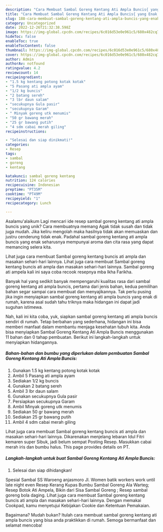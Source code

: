 ```yaml
---
description: "Cara Membuat Sambal Goreng Kentang Ati Ampla Buncis{ yang Enak Banget"
title: "Cara Membuat Sambal Goreng Kentang Ati Ampla Buncis{ yang Enak Banget"
slug: 188-cara-membuat-sambal-goreng-kentang-ati-ampla-buncis-yang-enak-banget
category: Uncategorized
date: 2022-12-26T21:32:38.598Z
image: https://img-global.cpcdn.com/recipes/6c016d53e0e961c5/680x482cq70/sambal-goreng-kentang-ati-ampla-buncis-foto-resep-utama.jpg
hideToc: false
enableToc: true
enableTocContent: false
thumbnail: https://img-global.cpcdn.com/recipes/6c016d53e0e961c5/680x482cq70/sambal-goreng-kentang-ati-ampla-buncis-foto-resep-utama.jpg
cover: https://img-global.cpcdn.com/recipes/6c016d53e0e961c5/680x482cq70/sambal-goreng-kentang-ati-ampla-buncis-foto-resep-utama.jpg
author: Admin
authorAv: notfound
ratingvalue: 4.2
reviewcount: 14
recipeingredient:
- "1.5 kg kentang potong kotak kotak"
- "5 Pasang ati ampla ayam"
- "1/2 kg buncis"
- "2 batang sereh"
- "3 lbr daun salam"
- "secukupnya Gula pasir"
- "secukupnya Garam"
- " Minyak goreng utk menumis"
- "50 gr bawang merah"
- "25 gr bawang putih"
- "4 sdm cabai merah giling"
recipeinstructions:

- "Selesai dan siap dinikmati!"
categories:
- Resep
tags:
- sambal
- goreng
- kentang

katakunci: sambal goreng kentang 
nutrition: 124 calories
recipecuisine: Indonesian
preptime: "PT35M"
cooktime: "PT49M"
recipeyield: "1"
recipecategory: Lunch

---
```



Asalamu'alaikum Lagi mencari ide resep sambal goreng kentang ati ampla buncis yang unik? Cara membuatnya memang Agak tidak susah dan tidak juga mudah. Jika keliru mengolah maka hasilnya tidak akan memuaskan dan justru cenderung tidak enak. Padahal sambal goreng kentang ati ampla buncis yang enak seharusnya mempunyai aroma dan cita rasa yang dapat memancing selera kita.


Lihat juga cara membuat Sambal goreng kentang buncis ati ampla dan masakan sehari-hari lainnya. Lihat juga cara membuat Sambal goreng kentang buncis ati ampla dan masakan sehari-hari lainnya. Sambal goreng ati ampela kali ini saya coba recook resepnya mba Ikha Farikha.

Banyak hal yang sedikit banyak mempengaruhi kualitas rasa dari sambal goreng kentang ati ampla buncis, pertama dari jenis bahan, kedua pemilihan bahan segar sampai cara membuat dan menyajikannya. Tak perlu pusing jika ingin menyiapkan sambal goreng kentang ati ampla buncis yang enak di rumah, karena asal sudah tahu triknya maka hidangan ini dapat jadi suguhan istimewa.


Nah, kali ini kita coba, yuk, siapkan sambal goreng kentang ati ampla buncis sendiri di rumah. Tetap berbahan yang sederhana, hidangan ini bisa memberi manfaat dalam membantu menjaga kesehatan tubuh kita. Anda bisa menyiapkan Sambal Goreng Kentang Ati Ampla Buncis menggunakan 11 bahan dan 0 tahap pembuatan. Berikut ini langkah-langkah untuk menyiapkan hidangannya.

<!--inarticleads1-->

##### Bahan-bahan dan bumbu yang diperlukan dalam pembuatan Sambal Goreng Kentang Ati Ampla Buncis:

1. Gunakan 1.5 kg kentang potong kotak kotak
1. Ambil 5 Pasang ati ampla ayam
1. Sediakan 1/2 kg buncis
1. Gunakan 2 batang sereh
1. Ambil 3 lbr daun salam
1. Gunakan secukupnya Gula pasir
1. Persiapkan secukupnya Garam
1. Ambil  Minyak goreng utk menumis
1. Sediakan 50 gr bawang merah
1. Sediakan 25 gr bawang putih
1. Ambil 4 sdm cabai merah giling


Lihat juga cara membuat Sambal goreng kentang buncis ati ampla dan masakan sehari-hari lainnya. Dikarenakan menjelang lebaran Idul Fitri kemaren super Sibuk, jadi belum sempat Posting Resep. Masukkan cabai merah iris dan bumbu halus. This page provides details on PT. 

<!--inarticleads2-->

##### Langkah-langkah untuk buat Sambal Goreng Kentang Ati Ampla Buncis:


1. Selesai dan siap dihidangkan!

Spesial Sambal SS Waroeng anjasmoro Jl. Women batik workers work until late night even Resep Kerang Kupas Bumbu Sambal Goreng Ala Warteg; Resep Botok Ati Ampela, Bikin dari Sisa Sambal Goreng ; Resep sambal goreng bola daging. Lihat juga cara membuat Sambal goreng kentang buncis ati ampla dan masakan sehari-hari lainnya. Dengan memakai Cookpad, kamu menyetujui Kebijakan Cookie dan Ketentuan Pemakaian. 

Bagaimana? Mudah bukan? Itulah cara membuat sambal goreng kentang ati ampla buncis yang bisa anda praktikkan di rumah. Semoga bermanfaat dan selamat mencoba!
